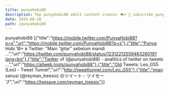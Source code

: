 ```yaml
---
title: punyahobi88
description: Top punyahobi88 adult content creator 👁♐️ 👑 subscribe punyahobi88 to my porn site below IG punyahobi88
date: 2019-08-26
path: /punyahobi88
---
```


punyahobi88
[{"title":"https://mobile.twitter.com/PunyaHobi88?p=s","url":"https://mobile.twitter.com/PunyaHobi88?p=s"},{"title":"Punya Hobi 18+ в Twitter: \"Main “gitar” sebelum mandi ...","url":"https://twitter.com/punyahobi88/status/1231221255946326019?lang=bg"},{"title":"Twitter of (@punyahobi88) - analitics of twitter on tweets ...","url":"https://allweb.tools/punyahobi88"},{"title":"Old Tweets: Leo_G55 (Leo) - Tweet Tunnel","url":"http://tweettunnel.com/Leo_G55"},{"title":"iman sanusi (@reyman_treesix) のツイート - ツイセーブ","url":"https://twisave.com/reyman_treesix"}]

